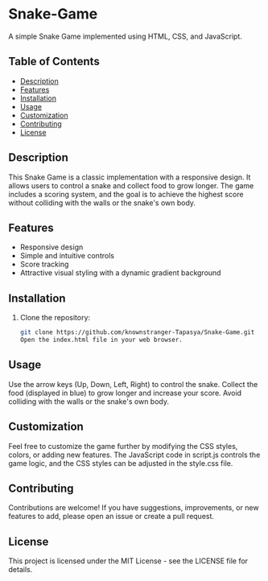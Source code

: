 # Snake-Game

A simple Snake Game implemented using HTML, CSS, and JavaScript.

## Table of Contents

- [Description](#description)
- [Features](#features)
- [Installation](#installation)
- [Usage](#usage)
- [Customization](#customization)
- [Contributing](#contributing)
- [License](#license)

## Description

This Snake Game is a classic implementation with a responsive design. It allows users to control a snake and collect food to grow longer. The game includes a scoring system, and the goal is to achieve the highest score without colliding with the walls or the snake's own body.

## Features

- Responsive design
- Simple and intuitive controls
- Score tracking
- Attractive visual styling with a dynamic gradient background

## Installation

1. Clone the repository:

   ```bash
   git clone https://github.com/knownstranger-Tapasya/Snake-Game.git
   Open the index.html file in your web browser.
## Usage
Use the arrow keys (Up, Down, Left, Right) to control the snake.
Collect the food (displayed in blue) to grow longer and increase your score.
Avoid colliding with the walls or the snake's own body.


## Customization
Feel free to customize the game further by modifying the CSS styles, colors, or adding new features. The JavaScript code in script.js controls the game logic, and the CSS styles can be adjusted in the style.css file.

## Contributing
Contributions are welcome! If you have suggestions, improvements, or new features to add, please open an issue or create a pull request.

## License
This project is licensed under the MIT License - see the LICENSE file for details.
